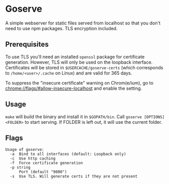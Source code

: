 # Goserve

A simple webserver for static files served from localhost so that you don't need to use npm packages. TLS encryption included.

## Prerequisites

To use TLS you'll need an installed `openssl` package for certificate generation. However, TLS will only be used on the loopback interface. Certificates will be stored in `$USERCACHE/goserve-certs` (which corresponds to `/home/<user>/.cache` on Linux) and are valid for 365 days.

To suppress the "insecure certificate" warning on Chrom(e/ium), go to [chrome://flags/#allow-insecure-localhost](chrome://flags/#allow-insecure-localhost) and enable the setting.

## Usage

`make` will build the binary and install it in `$GOPATH/bin`. Call `goserve [OPTIONS] <FOLDER>` to start serving. If FOLDER is left out, it will use the current folder.

## Flags

```
Usage of goserve:
  -a  Bind to all interfaces (default: Loopback only)
  -c  Use http caching
  -f  Force certificate generation
  -p string
      Port (default "9000")
  -s  Use TLS. Will generate certs if they are not present
```
